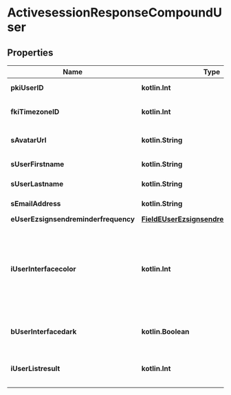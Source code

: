 
# ActivesessionResponseCompoundUser

## Properties
Name | Type | Description | Notes
------------ | ------------- | ------------- | -------------
**pkiUserID** | **kotlin.Int** | The unique ID of the User | 
**fkiTimezoneID** | **kotlin.Int** | The unique ID of the Timezone | 
**sAvatarUrl** | **kotlin.String** | The url of the picture used as avatar | 
**sUserFirstname** | **kotlin.String** | The first name of the user | 
**sUserLastname** | **kotlin.String** | The last name of the user | 
**sEmailAddress** | **kotlin.String** | The email address. | 
**eUserEzsignsendreminderfrequency** | [**FieldEUserEzsignsendreminderfrequency**](FieldEUserEzsignsendreminderfrequency.md) |  | 
**iUserInterfacecolor** | **kotlin.Int** | The int32 representation of the interface color. For example, RGB color #39435B would be 3752795 | 
**bUserInterfacedark** | **kotlin.Boolean** | Whether to use a dark mode interface | 
**iUserListresult** | **kotlin.Int** | The number of rows to return by default in lists | 



